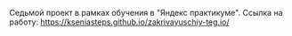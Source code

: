 Седьмой проект в рамках обучения в "Яндекс практикуме". Ссылка на работу: https://kseniasteps.github.io/zakrivayuschiy-teg.io/
